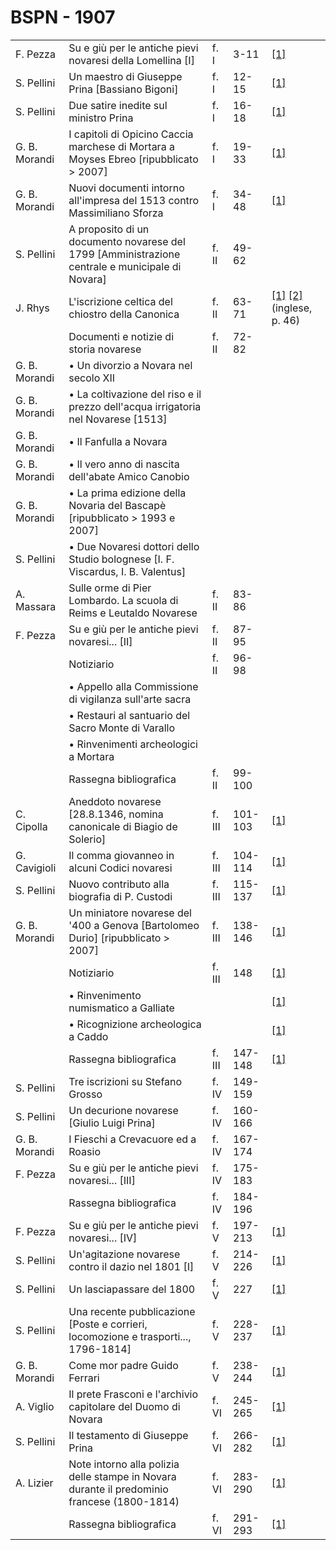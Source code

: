 # BSPN - 1907

<table>
    <tr>
        <td>F. Pezza</td>
        <td>Su e gi&ugrave; per le antiche pievi novaresi della Lomellina [I]</td>
        <td>f. I</td>
        <td>3-11</td>
        <td><a href="https://en.calameo.com/read/00726073545b0a429db5a">[1]</a></td>
    </tr>
    <tr>
        <td>S. Pellini</td>
        <td>Un maestro di Giuseppe Prina [Bassiano Bigoni]</td>
        <td>f. I</td>
        <td>12-15</td>
        <td><a href="https://en.calameo.com/read/00726073545b0a429db5a">[1]</a></td>
    </tr>
    <tr>
        <td>S. Pellini</td>
        <td>Due satire inedite sul ministro Prina</td>
        <td>f. I</td>
        <td>16-18</td>
        <td><a href="https://en.calameo.com/read/00726073545b0a429db5a">[1]</a></td>
    </tr>
    <tr>
        <td>G. B. Morandi</td>
        <td>I capitoli di Opicino Caccia marchese di Mortara a Moyses Ebreo [ripubblicato > 2007]</td>
        <td>f. I</td>
        <td>19-33</td>
        <td><a href="https://en.calameo.com/read/00726073545b0a429db5a">[1]</a></td>
    </tr>
    <tr>
        <td>G. B. Morandi</td>
        <td>Nuovi documenti intorno all'impresa del 1513 contro Massimiliano Sforza</td>
        <td>f. I</td>
        <td>34-48</td>
        <td><a href="https://en.calameo.com/read/00726073545b0a429db5a">[1]</a></td>
    </tr>
    <tr>
        <td>S. Pellini</td>
        <td>A proposito di un documento novarese del 1799 [Amministrazione centrale e municipale di Novara]</td>
        <td>f. II</td>
        <td>49-62</td>
        <td></td>
    </tr>
    <tr>
        <td>J. Rhys</td>
        <td>L'iscrizione celtica del chiostro della Canonica</td>
        <td>f. II</td>
        <td>63-71</td>
        <td>
            <a href="https://archive.org/details/celticinscriptiorhys00rich/page/46/mode/2up">[1]</a>
            <a href="https://christiansfortruth.com/wp-content/uploads/2019/10/The-Celtic-Inscriptions-of-Cisalpine-Gaul-.pdf">[2]</a>
            (inglese, p. 46)
        </td>
    </tr>
    <tr>
        <td></td>
        <td>Documenti e notizie di storia novarese</td>
        <td>f. II</td>
        <td>72-82</td>
        <td></td>
    </tr>
    <tr>
        <td>G. B. Morandi</td>
        <td>&bullet; Un divorzio a Novara nel secolo XII</td>
        <td></td>
        <td></td>
        <td></td>
    </tr>
    <tr>
        <td>G. B. Morandi</td>
        <td>&bullet; La coltivazione del riso e il prezzo dell'acqua irrigatoria nel Novarese [1513]</td>
        <td></td>
        <td></td>
        <td></td>
    </tr>
    <tr>
        <td>G. B. Morandi</td>
        <td>&bullet; Il Fanfulla a Novara</td>
        <td></td>
        <td></td>
        <td></td>
    </tr>
    <tr>
        <td>G. B. Morandi</td>
        <td>&bullet; Il vero anno di nascita dell'abate Amico Canobio</td>
        <td></td>
        <td></td>
        <td></td>
    </tr>
    <tr>
        <td>G. B. Morandi</td>
        <td>&bullet; La prima edizione della Novaria del Bascap&egrave; [ripubblicato > 1993 e 2007]</td>
        <td></td>
        <td></td>
        <td></td>
    </tr>
    <tr>
        <td>S. Pellini</td>
        <td>&bullet; Due Novaresi dottori dello Studio bolognese [I. F. Viscardus, I. B. Valentus]</td>
        <td></td>
        <td></td>
        <td></td>
    </tr>
    <tr>
        <td>A. Massara</td>
        <td>Sulle orme di Pier Lombardo. La scuola di Reims e Leutaldo Novarese</td>
        <td>f. II</td>
        <td>83-86</td>
        <td></td>
    </tr>
    <tr>
        <td>F. Pezza</td>
        <td>Su e gi&ugrave; per le antiche pievi novaresi... [II]</td>
        <td>f. II</td>
        <td>87-95</td>
        <td></td>
    </tr>
    <tr>
        <td></td>
        <td>Notiziario</td>
        <td>f. II</td>
        <td>96-98</td>
        <td></td>
    </tr>
    <tr>
        <td></td>
        <td>&bullet; Appello alla Commissione di vigilanza sull'arte sacra</td>
        <td></td>
        <td></td>
        <td></td>
    </tr>
    <tr>
        <td></td>
        <td>&bullet; Restauri al santuario del Sacro Monte di Varallo</td>
        <td></td>
        <td></td>
        <td></td>
    </tr>
    <tr>
        <td></td>
        <td>&bullet; Rinvenimenti archeologici a Mortara</td>
        <td></td>
        <td></td>
        <td></td>
    </tr>
    <tr>
        <td></td>
        <td>Rassegna bibliografica</td>
        <td>f. II</td>
        <td>99-100</td>
        <td></td>
    </tr>
    <tr>
        <td>C. Cipolla</td>
        <td>Aneddoto novarese [28.8.1346, nomina canonicale di Biagio de Solerio]</td>
        <td>f. III</td>
        <td>101-103</td>
        <td><a href="https://en.calameo.com/read/0072607359c820132965e">[1]</a></td>
    </tr>
    <tr>
        <td>G. Cavigioli</td>
        <td>Il comma giovanneo in alcuni Codici novaresi</td>
        <td>f. III</td>
        <td>104-114</td>
        <td><a href="https://en.calameo.com/read/0072607359c820132965e">[1]</a></td>
    </tr>
    <tr>
        <td>S. Pellini</td>
        <td>Nuovo contributo alla biografia di P. Custodi</td>
        <td>f. III</td>
        <td>115-137</td>
        <td><a href="https://en.calameo.com/read/0072607359c820132965e">[1]</a></td>
    </tr>
    <tr>
        <td>G. B. Morandi</td>
        <td>Un miniatore novarese del '400 a Genova [Bartolomeo Durio] [ripubblicato > 2007]</td>
        <td>f. III</td>
        <td>138-146</td>
        <td><a href="https://en.calameo.com/read/0072607359c820132965e">[1]</a></td>
    </tr>
    <tr>
        <td></td>
        <td>Notiziario</td>
        <td>f. III</td>
        <td>148</td>
        <td><a href="https://en.calameo.com/read/0072607359c820132965e">[1]</a></td>
    </tr>
    <tr>
        <td></td>
        <td>&bullet; Rinvenimento numismatico a Galliate</td>
        <td></td>
        <td></td>
        <td><a href="https://en.calameo.com/read/0072607359c820132965e">[1]</a></td>
    </tr>
    <tr>
        <td></td>
        <td>&bullet; Ricognizione archeologica a Caddo</td>
        <td></td>
        <td></td>
        <td><a href="https://en.calameo.com/read/0072607359c820132965e">[1]</a></td>
    </tr>
    <tr>
        <td></td>
        <td>Rassegna bibliografica</td>
        <td>f. III</td>
        <td>147-148</td>
        <td><a href="https://en.calameo.com/read/0072607359c820132965e">[1]</a></td>
    </tr>
    <tr>
        <td>S. Pellini</td>
        <td>Tre iscrizioni su Stefano Grosso</td>
        <td>f. IV</td>
        <td>149-159</td>
        <td></td>
    </tr>
    <tr>
        <td>S. Pellini</td>
        <td>Un decurione novarese [Giulio Luigi Prina]</td>
        <td>f. IV</td>
        <td>160-166</td>
        <td></td>
    </tr>
    <tr>
        <td>G. B. Morandi</td>
        <td>I Fieschi a Crevacuore ed a Roasio</td>
        <td>f. IV</td>
        <td>167-174</td>
        <td></td>
    </tr>
    <tr>
        <td>F. Pezza</td>
        <td>Su e gi&ugrave; per le antiche pievi novaresi... [III]</td>
        <td>f. IV</td>
        <td>175-183</td>
        <td></td>
    </tr>
    <tr>
        <td></td>
        <td>Rassegna bibliografica</td>
        <td>f. IV</td>
        <td>184-196</td>
        <td></td>
    </tr>
    <tr>
        <td>F. Pezza</td>
        <td>Su e gi&ugrave; per le antiche pievi novaresi... [IV]</td>
        <td>f. V</td>
        <td>197-213</td>
        <td><a href="https://en.calameo.com/read/007260735bdbe01f253ac">[1]</a></td>
    </tr>
    <tr>
        <td>S. Pellini</td>
        <td>Un'agitazione novarese contro il dazio nel 1801 [I]</td>
        <td>f. V</td>
        <td>214-226</td>
        <td><a href="https://en.calameo.com/read/007260735bdbe01f253ac">[1]</a></td>
    </tr>
    <tr>
        <td>S. Pellini</td>
        <td>Un lasciapassare del 1800</td>
        <td>f. V</td>
        <td>227</td>
        <td><a href="https://en.calameo.com/read/007260735bdbe01f253ac">[1]</a></td>
    </tr>
    <tr>
        <td>S. Pellini</td>
        <td>Una recente pubblicazione [Poste e corrieri, locomozione e trasporti..., 1796-1814]</td>
        <td>f. V</td>
        <td>228-237</td>
        <td><a href="https://en.calameo.com/read/007260735bdbe01f253ac">[1]</a></td>
    </tr>
    <tr>
        <td>G. B. Morandi</td>
        <td>Come mor padre Guido Ferrari</td>
        <td>f. V</td>
        <td>238-244</td>
        <td><a href="https://en.calameo.com/read/007260735bdbe01f253ac">[1]</a></td>
    </tr>
    <tr>
        <td>A. Viglio</td>
        <td>Il prete Frasconi e l'archivio capitolare del Duomo di Novara</td>
        <td>f. VI</td>
        <td>245-265</td>
        <td><a href="https://en.calameo.com/read/0072607357bddc02842e5">[1]</a></td>
    </tr>
    <tr>
        <td>S. Pellini</td>
        <td>Il testamento di Giuseppe Prina</td>
        <td>f. VI</td>
        <td>266-282</td>
        <td><a href="https://en.calameo.com/read/0072607357bddc02842e5">[1]</a></td>
    </tr>
    <tr>
        <td>A. Lizier</td>
        <td>Note intorno alla polizia delle stampe in Novara durante il predominio francese (1800-1814)</td>
        <td>f. VI</td>
        <td>283-290</td>
        <td><a href="https://en.calameo.com/read/0072607357bddc02842e5">[1]</a></td>
    </tr>
    <tr>
        <td></td>
        <td>Rassegna bibliografica</td>
        <td>f. VI</td>
        <td>291-293</td>
        <td><a href="https://en.calameo.com/read/0072607357bddc02842e5">[1]</a></td>
    </tr>
</table>